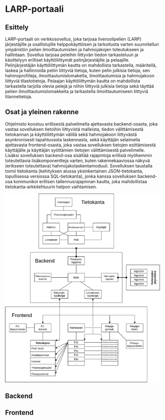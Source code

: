 # LARP-portaali

## Esittely
LARP-portaali on verkkosovellus, joka tarjoaa liveroolipelien (LARP) järjestäjille ja osallistujille helppokäyttöisen ja tarkoitusta varten suunnitellun ympäristön pelien ilmoittautumisten ja hahmojakojen toteutukseen ja hallintaan. Sovellus tarjoaa peleihin liittyvän tiedon tarkasteluun ja käsittelyyn erilliset käyttöliittymät pelinjärjestäjille ja pelaajille. Pelinjärjestäjän käyttöliittymän kautta on mahdollista tarkastella, määritellä, laskea ja hallinnoida peliin liittyviä tietoja, kuten pelin julkisia tietoja, sen hahmoprofiileja, ilmoittautumislomaketta, ilmoittautumisia ja hahmojakoon liittyviä tilastotietoja. Pelaajan käyttöliittymän kautta on mahdollista tarkastella tarjolla olevia pelejä ja niihin liittyviä julkisia tietoja sekä täyttää pelien ilmoittautumislomakkeita ja tarkastella ilmoittautumiseen liittyviä tilannetietoja.

## Osat ja yleinen rakenne
Ohjelmisto koostuu erillisestä palvelimella ajettavasta backend-osasta, joka vastaa sovelluksen tietoihin liittyvistä malleista, tiedon välittämisestä tietokannan ja käyttöliittymän välillä sekä hahmojakoon liittyvästä asynkronisesti tapahtuvasta laskennasta, sekä käyttäjän selaimella ajettavasta frontend-osasta, joka vastaa sovelluksen tietojen esittämisestä käyttäjälle ja käyttäjän syöttämien tietojen välittämisestä palvelimelle. Lisäksi sovelluksen backend-osa sisältää rajapintoja erillisiä myöhemmin toteutettavia lisäkomponentteja varten, kuten rakennekaaviossa näkyvä (erikseen toteutettava) hahmojakolaskentamoduuli. Sovelluksen taustalla toimii tietokanta (kehityksen alussa yksinkertainen JSON-tietokanta, lopullisessa versiossa SQL-tietokanta), jonka kanssa sovelluksen backend-osa kommunikoi erillisen tallennusrajapinnan kautta, joka mahdollistaa tietokanta-arkkitehtuurin helpon vaihtamisen.

![Rakennekaavio](kuvat/LARP-portaali_rakenne.png)


## Backend




## Frontend



